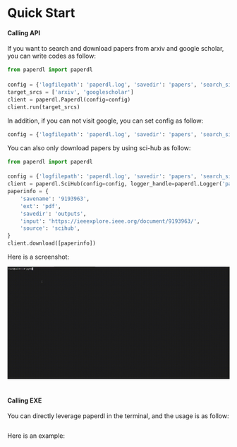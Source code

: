 # Quick Start

#### Calling API

If you want to search and download papers from arxiv and google scholar, you can write codes as follow:

```python
from paperdl import paperdl

config = {'logfilepath': 'paperdl.log', 'savedir': 'papers', 'search_size_per_source': 5, 'proxies': {}}
target_srcs = ['arxiv', 'googlescholar']
client = paperdl.Paperdl(config=config)
client.run(target_srcs)
```

In addition, if you can not visit google, you can set config as follow:

```python
config = {'logfilepath': 'paperdl.log', 'savedir': 'papers', 'search_size_per_source': 5, 'proxies': {}, 'area': 'CN'}
```

You can also only download papers by using sci-hub as follow:

```python
from paperdl import paperdl

config = {'logfilepath': 'paperdl.log', 'savedir': 'papers', 'search_size_per_source': 5, 'proxies': {}}
client = paperdl.SciHub(config=config, logger_handle=paperdl.Logger('paper.log'))
paperinfo = {
    'savename': '9193963',
    'ext': 'pdf',
    'savedir': 'outputs',
    'input': 'https://ieeexplore.ieee.org/document/9193963/',
    'source': 'scihub',
}
client.download([paperinfo])
```

Here is a screenshot:

<div align="center">
  <img src="https://raw.githubusercontent.com/CharlesPikachu/paperdl/main/docs/screenshot.gif" width="600"/>
</div>
<br />

#### Calling EXE

You can directly leverage paperdl in the terminal, and the usage is as follow:

```sh
```

Here is an example:

```sh
```